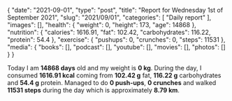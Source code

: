 {
    "date": "2021-09-01",
    "type": "post",
    "title": "Report for Wednesday 1st of September 2021",
    "slug": "2021\/09\/01",
    "categories": [
        "Daily report"
    ],
    "images": [],
    "health": {
        "weight": 0,
        "height": 173,
        "age": 14868
    },
    "nutrition": {
        "calories": 1616.91,
        "fat": 102.42,
        "carbohydrates": 116.22,
        "protein": 54.4
    },
    "exercise": {
        "pushups": 0,
        "crunches": 0,
        "steps": 11531
    },
    "media": {
        "books": [],
        "podcast": [],
        "youtube": [],
        "movies": [],
        "photos": []
    }
}

Today I am <strong>14868 days</strong> old and my weight is <strong>0 kg</strong>. During the day, I consumed <strong>1616.91 kcal</strong> coming from <strong>102.42 g</strong> fat, <strong>116.22 g</strong> carbohydrates and <strong>54.4 g</strong> protein. Managed to do <strong>0 push-ups</strong>, <strong>0 crunches</strong> and walked <strong>11531 steps</strong> during the day which is approximately <strong>8.79 km</strong>.